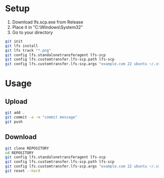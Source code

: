 # Setup
1. Download lfs.scp.exe from Release
2. Place it in "C:\Windows\System32"
3. Go to your directory
```sh
git init
git lfs install
git lfs track "*.png"
git config lfs.standalonetransferagent lfs-scp
git config lfs.customtransfer.lfs-scp.path lfs-scp
git config lfs.customtransfer.lfs-scp.args "example.com 22 ubuntu ~/.ssh/id_rsa"
```

# Usage

## Upload
```sh
git add .
git commit -a -m "commit message"
git push
```

## Download
```sh
git clone REPOSITORY
cd REPOSITORY
git config lfs.standalonetransferagent lfs-scp
git config lfs.customtransfer.lfs-scp.path lfs-scp
git config lfs.customtransfer.lfs-scp.args "example.com 22 ubuntu ~/.ssh/id_rsa"
git reset --hard
```
